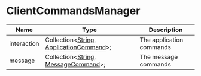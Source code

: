 # ClientCommandsManager

| Name        | Type                                                                                                                                                                      | Description              |
| ----------- | ------------------------------------------------------------------------------------------------------------------------------------------------------------------------- | ------------------------ |
| interaction | Collection\<[String](https://developer.mozilla.org/en-US/docs/Web/JavaScript/Reference/Global_Objects/String), [ApplicationCommand](../structures/ApplicationCommand.md)>; | The application commands |
| message     | Collection\<[String](https://developer.mozilla.org/en-US/docs/Web/JavaScript/Reference/Global_Objects/String), [MessageCommand](../structures/MessageCommand.md)>;         | The message commands     |
